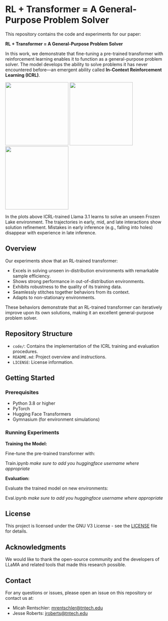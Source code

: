 # RL + Transformer = A General-Purpose Problem Solver

This repository contains the code and experiments for our paper:

**RL + Transformer = A General-Purpose Problem Solver**

In this work, we demonstrate that fine-tuning a pre-trained transformer with reinforcement learning enables it to function as a general-purpose problem solver. The model develops the ability to solve problems it has never encountered before—an emergent ability called **In-Context Reinforcement Learning (ICRL)**.

<img src="https://github.com/user-attachments/assets/1149bcde-7c2f-4023-90e3-3b5fb5e2cb55" width="200"/>
<img src="https://github.com/user-attachments/assets/5266fe98-74ac-4ca1-98e1-5437f5ac0861" width="200"/>
<img src="https://github.com/user-attachments/assets/3359f7ab-34de-4755-b38f-e292cd5edc24" width="200"/>

In the plots above ICRL-trained Llama 3.1 learns to solve an unseen Frozen
Lake environment. The trajectories in early, mid, and late
interactions show solution refinement. Mistakes in early inference
(e.g., falling into holes) disappear with experience in late inference.

## Overview

Our experiments show that an RL-trained transformer:

- Excels in solving unseen in-distribution environments with remarkable sample efficiency.
- Shows strong performance in out-of-distribution environments.
- Exhibits robustness to the quality of its training data.
- Seamlessly stitches together behaviors from its context.
- Adapts to non-stationary environments.

These behaviors demonstrate that an RL-trained transformer can iteratively improve upon its own solutions, making it an excellent general-purpose problem solver.


## Repository Structure

- `code/`: Contains the implementation of the ICRL training and evaluation procedures.
- `README.md`: Project overview and instructions.
- `LICENSE`: License information.


## Getting Started


### Prerequisites

- Python 3.8 or higher
- PyTorch
- Hugging Face Transformers
- Gymnasium (for environment simulations)


### Running Experiments


**Training the Model:**

Fine-tune the pre-trained transformer with:

Train.ipynb *make sure to add you huggingface username where appropriate*


**Evaluation:**

Evaluate the trained model on new environments:

Eval.ipynb *make sure to add you huggingface username where appropriate*


## License

This project is licensed under the GNU V3 License - see the [LICENSE](LICENSE) file for details.


## Acknowledgments

We would like to thank the open-source community and the developers of LLaMA and related tools that made this research possible.


## Contact

For any questions or issues, please open an issue on this repository or contact us at:

- Micah Rentschler: [mrentschler@tntech.edu](mailto:mrentschler@tntech.edu)
- Jesse Roberts: [jroberts@tntech.edu](mailto:jroberts@tntech.edu)


